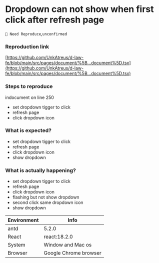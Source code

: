 # Dropdown can not show when first click after refresh page

`🤔 Need Reproduce`,`unconfirmed`

### Reproduction link

[https://github.com/UnkAtreus/d-law-fe/blob/main/src/pages/document/%5B...document%5D.tsx](https://github.com/UnkAtreus/d-law-fe/blob/main/src/pages/document/%5B...document%5D.tsx)

### Steps to reproduce

indocument on line 250

- set dropdown tigger to click
- refresh page
- click dropdown icon

### What is expected?

- set dropdown tigger to click
- refresh page
- click dropdown icon
- show dropdown

### What is actually happening?

- set dropdown tigger to click
- refresh page
- click dropdown icon
- flashing but not show dropdown
- second click same dropdown icon
- show dropdown

| Environment | Info                  |
| ----------- | --------------------- |
| antd        | 5.2.0                 |
| React       | react:18.2.0          |
| System      | Window and Mac os     |
| Browser     | Google Chrome browser |

<!-- generated by ant-design-issue-helper. DO NOT REMOVE -->
